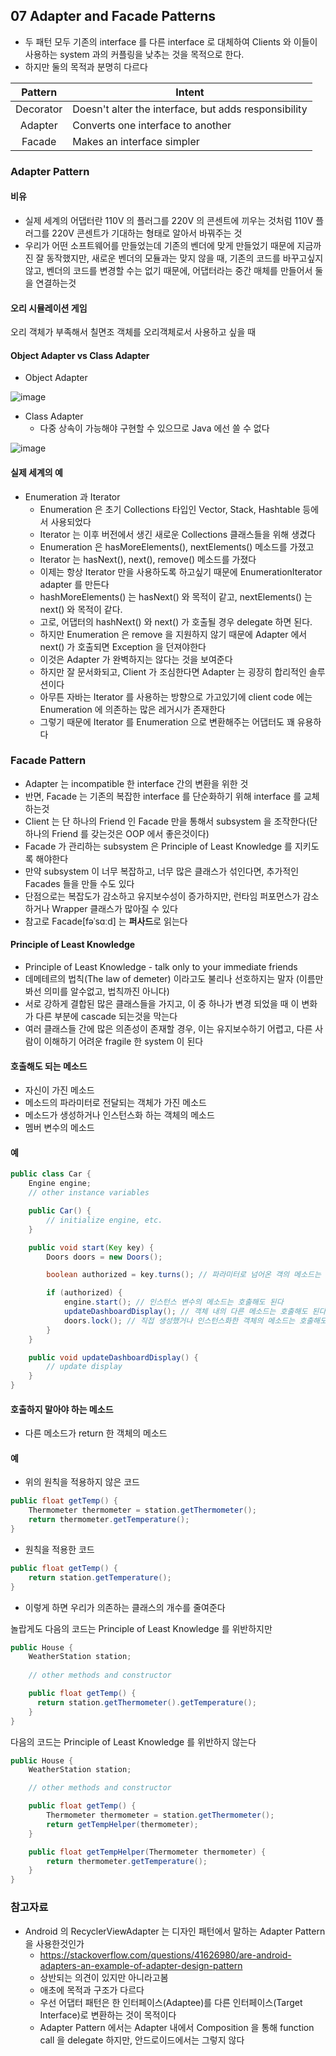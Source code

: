 ## 07 Adapter and Facade Patterns

* 두 패턴 모두 기존의 interface 를 다른 interface 로 대체하여 Clients 와 이들이 사용하는 system 과의 커플링을 낮추는 것을 목적으로 한다.
* 하지만 둘의 목적과  분명히 다르다

|  Pattern  	| Intent                                               	|
|:---------:	|------------------------------------------------------	|
| Decorator 	| Doesn't alter the interface, but adds responsibility 	|
|  Adapter  	| Converts one interface to another                    	|
|   Facade  	| Makes an interface simpler                           	|

### Adapter Pattern

#### 비유
* 실제 세계의 어댑터란 110V 의 플러그를 220V 의 콘센트에 끼우는 것처럼 110V 플러그를 220V 콘센트가 기대하는 형태로 알아서 바꿔주는 것
* 우리가 어떤 소프트웨어를 만들었는데 기존의 벤더에 맞게 만들었기 때문에 지금까진 잘 동작했지만, 새로운 벤더의 모듈과는 맞지 않을 때, 기존의 코드를 바꾸고싶지 않고, 벤더의 코드를 변경할 수는 없기 때문에, 어댑터라는 중간 매체를 만들어서 둘을 연결하는것

#### 오리 시뮬레이션 게임
오리 객체가 부족해서 칠면조 객체를 오리객체로서 사용하고 싶을 때

#### Object Adapter vs Class Adapter

* Object Adapter

![image](https://user-images.githubusercontent.com/7943694/75609094-25044b00-5b49-11ea-9030-02d7c22cf944.png)

* Class Adapter
  - 다중 상속이 가능해야 구현할 수 있으므로 Java 에선 쓸 수 없다
  
![image](https://user-images.githubusercontent.com/7943694/75609099-2b92c280-5b49-11ea-94f8-1b8c2411d94a.png)

#### 실제 세계의 예
* Enumeration 과 Iterator
    - Enumeration 은 초기 Collections 타입인 Vector, Stack, Hashtable 등에서 사용되었다
    - Iterator 는 이후 버전에서 생긴 새로운 Collections 클래스들을 위해 생겼다
    - Enumeration 은 hasMoreElements(), nextElements() 메소드를 가졌고
    - Iterator 는 hasNext(), next(), remove() 메소드를 가졌다
    - 이제는 항상 Iterator 만을 사용하도록 하고싶기 때문에 EnumerationIterator adapter 를 만든다
    - hashMoreElements() 는 hasNext() 와 목적이 같고, nextElements() 는 next() 와 목적이 같다.
    - 고로, 어댑터의 hashNext() 와 next() 가 호출될 경우 delegate 하면 된다.
    - 하지만 Enumeration 은 remove 을 지원하지 않기 때문에 Adapter 에서 next() 가 호출되면 Exception 을 던져야한다
    - 이것은 Adapter 가 완벽하지는 않다는 것을 보여준다
    - 하지만 잘 문서화되고, Client 가 조심한다면 Adapter 는 굉장히 합리적인 솔루션이다
    - 아무튼 자바는 Iterator 를 사용하는 방향으로 가고있기에 client code 에는 Enumeration 에 의존하는 많은 레거시가 존재한다
    - 그렇기 때문에 Iterator 를 Enumeration 으로 변환해주는 어댑터도 꽤 유용하다

### Facade Pattern
* Adapter 는 incompatible 한 interface 간의 변환을 위한 것
* 반면, Facade 는 기존의 복잡한 interface 를 단순화하기 위해 interface 를 교체하는것
* Client 는 단 하나의 Friend 인 Facade 만을 통해서 subsystem 을 조작한다(단 하나의 Friend 를 갖는것은 OOP 에서 좋은것이다)
* Facade 가 관리하는 subsystem 은 Principle of Least Knowledge 를 지키도록 해야한다
* 만약 subsystem 이 너무 복잡하고, 너무 많은 클래스가 섞인다면, 추가적인 Facades 들을 만들 수도 있다
* 단점으로는 복잡도가 감소하고 유지보수성이 증가하지만, 런타임 퍼포먼스가 감소하거나 Wrapper 클래스가 많아질 수 있다
* 참고로 Facade[fəˈsɑːd]  는 **퍼사드**로 읽는다

#### Principle of Least Knowledge
* Principle of Least Knowledge - talk only to your immediate friends
* 데메테르의 법칙(The law of demeter) 이라고도 불리나 선호하지는 말자 (이름만 봐선 의미를 알수없고, 법칙까진 아니다)
* 서로 강하게 결합된 많은 클래스들을 가지고, 이 중 하나가 변경 되었을 때 이 변화가 다른 부분에 cascade 되는것을 막는다
* 여러 클래스들 간에 많은 의존성이 존재할 경우, 이는 유지보수하기 어렵고, 다른 사람이 이해하기 어려운 fragile 한 system 이 된다

#### 호출해도 되는 메소드
* 자신이 가진 메소드
* 메소드의 파라미터로 전달되는 객체가 가진 메소드
* 메소드가 생성하거나 인스턴스화 하는 객체의 메소드
* 멤버 변수의 메소드

#### 예
```java
public class Car {
    Engine engine;
    // other instance variables

    public Car() {
        // initialize engine, etc.
    }

    public void start(Key key) {
        Doors doors = new Doors();

        boolean authorized = key.turns(); // 파라미터로 넘어온 객의 메소드는 호출해도 된다

        if (authorized) {
            engine.start(); // 인스턴스 변수의 메소드는 호출해도 된다
            updateDashboardDisplay(); // 객체 내의 다른 메소드는 호출해도 된다
            doors.lock(); // 직접 생성했거나 인스턴스화한 객체의 메소드는 호출해도 된다
        }
    }

    public void updateDashboardDisplay() {
        // update display
    }
}

```

#### 호출하지 말아야 하는 메소드
* 다른 메소드가 return 한 객체의 메소드

#### 예
* 위의 원칙을 적용하지 않은 코드

```java
public float getTemp() {
    Thermometer thermometer = station.getThermometer(); 
    return thermometer.getTemperature(); 
} 
```

* 원칙을 적용한 코드

```java
public float getTemp() { 
    return station.getTemperature(); 
} 
```

* 이렇게 하면 우리가 의존하는 클래스의 개수를 줄여준다

놀랍게도 다음의 코드는 Principle of Least Knowledge 를 위반하지만

```java
public House { 
    WeatherStation station;
    
    // other methods and constructor

    public float getTemp() {
      return station.getThermometer().getTemperature();
    }
}
```

다음의 코드는 Principle of Least Knowledge 를 위반하지 않는다

```java
public House { 
    WeatherStation station;

    // other methods and constructor

    public float getTemp() {
        Thermometer thermometer = station.getThermometer(); 
        return getTempHelper(thermometer);
    }

    public float getTempHelper(Thermometer thermometer) { 
        return thermometer.getTemperature();
    } 
}
```

### 참고자료
* Android 의 RecyclerViewAdapter 는 디자인 패턴에서 말하는 Adapter Pattern 을 사용한것인가
  - https://stackoverflow.com/questions/41626980/are-android-adapters-an-example-of-adapter-design-pattern
  - 상반되는 의견이 있지만 아니라고봄
  - 애초에 목적과 구조가 다르다
  - 우선 어댑터 패턴은 한 인터페이스(Adaptee)를 다른 인터페이스(Target Interface)로 변환하는 것이 목적이다
  - Adapter Pattern 에서는 Adapter 내에서 Composition 을 통해 function call 을 delegate 하지만, 안드로이드에서는 그렇지 않다
